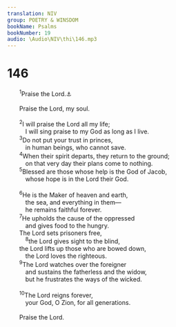 ```yaml
---
translation: NIV
group: POETRY & WINSDOM
bookName: Psalms 
bookNumber: 19
audio: \Audio\NIV\thi\146.mp3
---
```


<div class="title"><h1>146</h1></div>
<span class="verse thi_146_1">  <sup>1</sup>Praise the Lord.<a data-toggle="tooltip" data-placement="bottom" title="Hebrew Hallelu Yah ; also in verse 10">⚓</a><br/><br/>  Praise the Lord, my soul. <br/><br/></span>
<span class="verse thi_146_2">  <sup>2</sup>I will praise the Lord all my life; <br/>   I will sing praise to my God as long as I live. <br/></span>
<span class="verse thi_146_3">  <sup>3</sup>Do not put your trust in princes, <br/>   in human beings, who cannot save. <br/></span>
<span class="verse thi_146_4">  <sup>4</sup>When their spirit departs, they return to the ground; <br/>   on that very day their plans come to nothing. <br/></span>
<span class="verse thi_146_5">  <sup>5</sup>Blessed are those whose help is the God of Jacob, <br/>   whose hope is in the Lord their God. <br/><br/></span>
<span class="verse thi_146_6">  <sup>6</sup>He is the Maker of heaven and earth, <br/>   the sea, and everything in them— <br/>   he remains faithful forever. <br/></span>
<span class="verse thi_146_7">  <sup>7</sup>He upholds the cause of the oppressed <br/>   and gives food to the hungry. <br/>  The Lord sets prisoners free, <br/></span>
<span class="verse thi_146_8">   <sup>8</sup>the Lord gives sight to the blind, <br/>  the Lord lifts up those who are bowed down, <br/>   the Lord loves the righteous. <br/></span>
<span class="verse thi_146_9">  <sup>9</sup>The Lord watches over the foreigner <br/>   and sustains the fatherless and the widow, <br/>   but he frustrates the ways of the wicked. <br/><br/></span>
<span class="verse thi_146_10">  <sup>10</sup>The Lord reigns forever, <br/>   your God, O Zion, for all generations. <br/><br/>  Praise the Lord. <br/></span>
